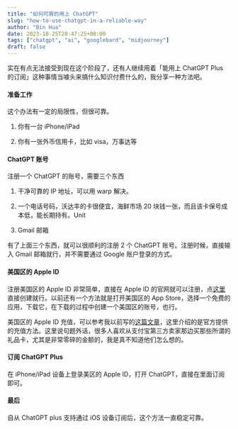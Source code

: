 ```yaml
---
title: "如何可靠的用上 ChatGPT"
slug: "how-to-use-chatgpt-in-a-reliable-way"
author: "Bin Hua"
date: 2023-10-25T20:47:25+08:00
tags: ["chatgpt", "ai", "googlebard", "midjourney"]
draft: false
---
```


实在有点无法接受到现在这个阶段了，还有人继续用着「能用上 ChatGPT Plus 的订阅」这种事情当噱头来搞什么知识付费什么的，我分享一种方法吧。

#### 准备工作

这个办法有一定的局限性，但很可靠。

1. 你有一台 iPhone/iPad 

2. 你有一张外币信用卡，比如 visa，万事达等

#### ChatGPT 账号

注册一个 ChatGPT 的账号，需要三个东西

1. 干净可靠的 IP 地址，可以用 warp 解决。

2. 一个电话号码，沃达丰的卡很便宜，海鲜市场 20 块钱一张，而且该卡保号成本低，能长期持有。Unit

3. Gmail 邮箱

有了上面三个东西，就可以很顺利的注册 2 个 ChatGPT 账号。注册时候，直接输入 Gmail 邮箱就行，并不需要通过 Google 账户登录的方式。

#### 美国区的 Apple ID

注册美国区的 Apple ID 非常简单，直接在 Apple ID 的官网就可以注册，点[这里](https://appleid.apple.com/account)直接创建就行。以前还有一个方法就是打开美国区的 App Store，选择一个免费的应用，下载它，在下载的过程中创建一个美国区的账号，也行。

美国区的 Apple ID 充值，可以参考我以前写的[这篇文章](/how-to-download-apps-on-appstore-us/)，这里介绍的是官方提供的充值方法。这里说句题外话，很多人喜欢从支付宝第三方卖家那边买那些所谓的礼品卡，尤其是非常零碎的金额的，我是真不知道他们怎么想的。

#### 订阅 ChatGPT Plus

在 iPhone/iPad 设备上登录美区的 Apple ID，打开 ChatGPT，直接在里面订阅即可。

#### 最后

自从 ChatGPT plus 支持通过 iOS 设备订阅后，这个方法一直稳定可靠。